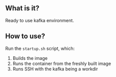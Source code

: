 ## What is it? 
Ready to use kafka environment. 

## How to use? 
Run the `startup.sh` script, which: 
1. Builds the image 
2. Runs the container from the freshly built image 
3. Runs SSH with the kafka being a workdir
